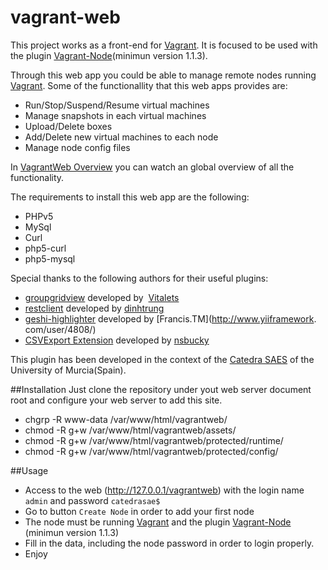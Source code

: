 vagrant-web
============

This project works as a front-end for [Vagrant](http://www.vagrantup.com/). It is focused to be used with the plugin [Vagrant-Node](https://github.com/fjsanpedro/vagrant-node)(minimun version 1.1.3). 

Through this web app you could be able to manage remote nodes running [Vagrant](http://www.vagrantup.com/). Some of the functionallity that this web apps provides are:

* Run/Stop/Suspend/Resume virtual machines
* Manage snapshots in each virtual machines
* Upload/Delete boxes
* Add/Delete new virtual machines to each node
* Manage node config files

In [VagrantWeb Overview](https://www.youtube.com/watch?v=PslrNMAl_vU) you can watch an global overview of all the functionality.

The requirements to install this web app are the following:

* PHPv5
* MySql
* Curl
* php5-curl
* php5-mysql


Special thanks to the following authors for their useful plugins:

* [groupgridview](http://www.yiiframework.com/extension/groupgridview/) developed by  [Vitalets](http://www.yiiframework.com/user/56359/)
* [restclient](http://www.yiiframework.com/extension/restclient/) developed by [dinhtrung](http://www.yiiframework.com/user/26195/)
* [geshi-highlighter](http://www.yiiframework.com/extension/geshi-highlighter/) developed by [Francis.TM](http://www.yiiframework.
com/user/4808/)
* [CSVExport Extension](http://www.yiiframework.com/extension/csvexport/) developed by [nsbucky](http://www.yiiframework.com/user/5409/)


This plugin has been developed in the context of the [Catedra SAES](http://www.catedrasaes.org) of the University of Murcia(Spain).

##Installation
Just clone the repository under yout web server document root and configure your web server to add this site.

* chgrp -R www-data /var/www/html/vagrantweb/
* chmod -R g+w /var/www/html/vagrantweb/assets/
* chmod -R g+w /var/www/html/vagrantweb/protected/runtime/
* chmod -R g+w /var/www/html/vagrantweb/protected/config/



##Usage

* Access to the web (http://127.0.0.1/vagrantweb) with the login name `admin` and password `catedrasae$`
* Go to button `Create Node` in order to add your first node
* The node must be running [Vagrant](http://www.vagrantup.com/) and the plugin [Vagrant-Node](https://github.com/fjsanpedro/vagrant-node) (minimun version 1.1.3)
* Fill in the data, including the node password in order to login properly.
* Enjoy



